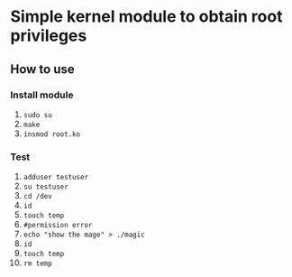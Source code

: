 # Simple kernel module to obtain root privileges

## How to use
### Install module
  1. `sudo su`
  1. `make`
  1. `insmod root.ko`
  
### Test
  1. `adduser testuser`
  1. `su testuser`
  1. `cd /dev`
  1. `id`
  1. `touch temp`
  1. `#permission error`
  1. `echo "show the mage" > ./magic`
  1. `id`
  1. `touch temp`
  1. `rm temp`
